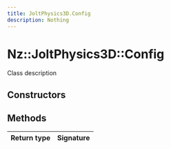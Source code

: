 ```yaml
---
title: JoltPhysics3D.Config
description: Nothing
---
```


# Nz::JoltPhysics3D::Config

Class description

## Constructors


## Methods

| Return type | Signature |
| ----------- | --------- |
